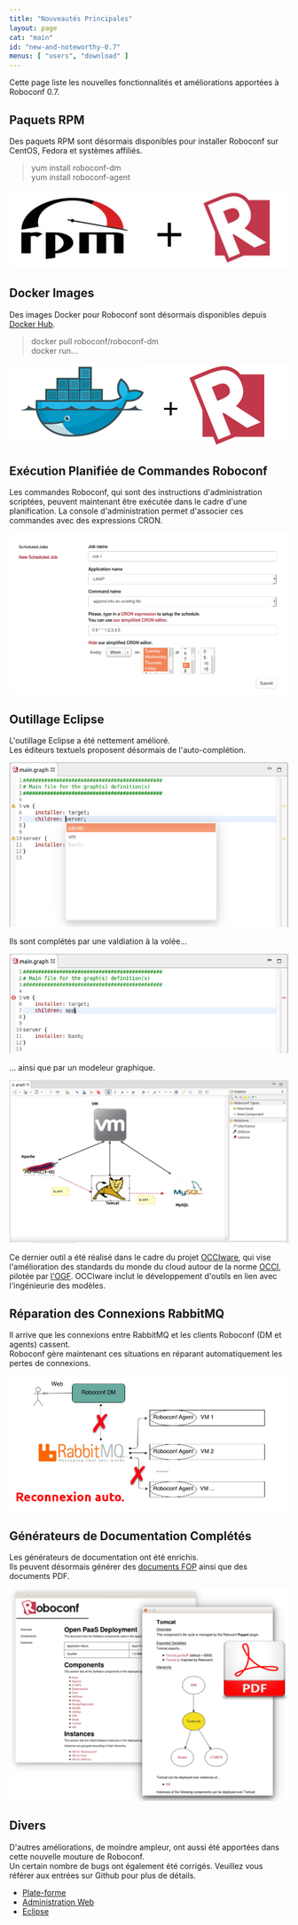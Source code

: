 ```yaml
---
title: "Nouveautés Principales"
layout: page
cat: "main"
id: "new-and-noteworthy-0.7"
menus: [ "users", "download" ]
---
```


Cette page liste les nouvelles fonctionnalités et améliorations apportées à Roboconf 0.7.


## Paquets RPM

Des paquets RPM sont désormais disponibles pour installer Roboconf sur CentOS, Fedora et systèmes affiliés.

> yum install roboconf-dm  
> yum install roboconf-agent

<img src="/resources/img/nn-0.7-rpm-packages-for-roboconf.jpg" alt="Paquets RPM pour Roboconf" class="gs" />


## Docker Images

Des images Docker pour Roboconf sont désormais disponibles depuis [Docker Hub](https://hub.docker.com/u/roboconf/).

> docker pull roboconf/roboconf-dm  
> docker run...

<img src="/resources/img/nn-0.7-docker-images-for-roboconf.jpg" alt="Images Docker pour Roboconf" class="gs" />


## Exécution Planifiée de Commandes Roboconf

Les commandes Roboconf, qui sont des instructions d'administration scriptées, peuvent maintenant
être exécutée dans le cadre d'une planification. La console d'administration permet d'associer
ces commandes avec des expressions CRON.

<img src="/resources/img/nn-0.7-scheduling-for-commands.jpg" alt="Exécution planifiée de commands Roboconf" class="gs" />


## Outillage Eclipse

L'outillage Eclipse a été nettement amélioré.  
Les éditeurs textuels proposent désormais de l'auto-complétion.

<img src="/resources/img/nn-0.7-eclipse-editor-with-auto-completion.jpg" alt="Auto-completion dans Eclipse" class="gs" />

Ils sont complétés par une valdiation à la volée...

<img src="/resources/img/nn-0.7-eclipse-editor-with-validation.jpg" alt="Validation à la volée dans Eclipse" class="gs" />

... ainsi que par un modeleur graphique.

<img src="/resources/img/nn-0.7-eclipse-graphical-modeler.jpg" alt="Éditeur graphique dans Eclipse" class="gs" />

Ce dernier outil a été réalisé dans le cadre du projet [OCCIware](http://www.occiware.org), qui vise l'amélioration
des standards du monde du cloud autour de la norme [OCCI](http://occi-wg.org), pilotée par [l'OGF](https://www.ogf.org).
OCCIware inclut le développement d'outils en lien avec l'ingénieurie des modèles.


## Réparation des Connexions RabbitMQ

Il arrive que les connexions entre RabbitMQ et les clients Roboconf (DM et agents) cassent.  
Roboconf gère maintenant ces situations en réparant automatiquement les pertes de connexions.

<img src="/resources/img/nn-0.7-auto-reconnect-fr.png" alt="Répération automatique des connexions avec RabbitMQ" class="gs" />


## Générateurs de Documentation Complétés

Les générateurs de documentation ont été enrichis.  
Ils peuvent désormais générer des [documents FOP](https://xmlgraphics.apache.org/fop/) ainsi que des documents PDF.

<img src="/resources/img/nn-0.7-doc.png" alt="Générer une documentation project en PDF" class="gs" />


## Divers

D'autres améliorations, de moindre ampleur, ont aussi été apportées dans cette nouvelle mouture de Roboconf.  
Un certain nombre de bugs ont également été corrigés. Veuillez vous référer aux entrées sur Github pour plus de détails.

* [Plate-forme](https://github.com/roboconf/roboconf-platform/issues?utf8=%E2%9C%93&q=milestone%3A0.7)
* [Administration Web](https://github.com/roboconf/roboconf-web-administration/issues?utf8=%E2%9C%93&q=milestone%3A0.7)
* [Eclipse](https://github.com/roboconf/roboconf-eclipse/issues?q=milestone%3A0.7)

